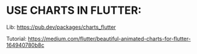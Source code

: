 # USE CHARTS IN FLUTTER:

Lib: https://pub.dev/packages/charts_flutter

Tutorial: https://medium.com/flutter/beautiful-animated-charts-for-flutter-164940780b8c
